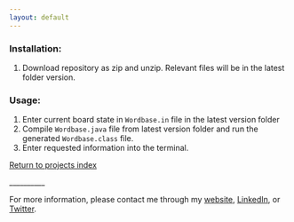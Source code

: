 ```yaml
---
layout: default
---
```


### Installation:

1. Download repository as zip and unzip. Relevant files will be in the latest folder version.


### Usage:

1. Enter current board state in `Wordbase.in` file in the latest version folder
2. Compile `Wordbase.java` file from latest version folder and run the generated `Wordbase.class` file.
2. Enter requested information into the terminal.

[Return to projects index](../)

<div>__________</div>

For more information, please contact me through my [website](http://www.vinayputreddi.com/#js-panel-224388), [LinkedIn](https://www.linkedin.com/in/vinayputreddi/), or [Twitter](https://twitter.com/VinnyPutty).